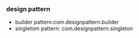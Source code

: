 ### design pattern

+ builder pattern:com.designpattern.builder
+ singletom pattern: com.designpattern.singleton
